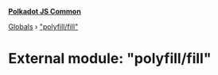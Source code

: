 **[Polkadot JS Common](../README.md)**

[Globals](../globals.md) › ["polyfill/fill"](_polyfill_fill_.md)

# External module: "polyfill/fill"